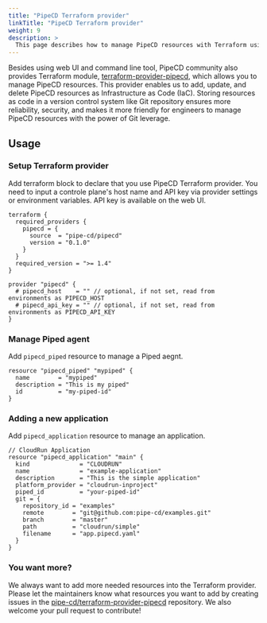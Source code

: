 ```yaml
---
title: "PipeCD Terraform provider"
linkTitle: "PipeCD Terraform provider"
weight: 9
description: >
  This page describes how to manage PipeCD resources with Terraform using terraform-provider-pipecd.
---
```


Besides using web UI and command line tool, PipeCD community also provides Terraform module, [terraform-provider-pipecd](https://registry.terraform.io/providers/pipe-cd/pipecd/latest), which allows you to manage PipeCD resources.
This provider enables us to add, update, and delete PipeCD resources as  Infrastructure as Code (IaC). Storing resources as code in a version control system like Git repository ensures more reliability, security, and makes it more friendly for engineers to manage PipeCD resources with the power of Git leverage.

## Usage

### Setup Terraform provider
Add terraform block to declare that you use PipeCD Terraform provider. You need to input a controle plane's host name and API key via provider settings or environment variables. API key is available on the web UI.

```hcl
terraform {
  required_providers {
    pipecd = {
      source  = "pipe-cd/pipecd"
      version = "0.1.0"
    }
  }
  required_version = ">= 1.4"
}

provider "pipecd" {
  # pipecd_host    = "" // optional, if not set, read from environments as PIPECD_HOST
  # pipecd_api_key = "" // optional, if not set, read from environments as PIPECD_API_KEY
}
```

### Manage Piped agent
Add `pipecd_piped` resource to manage a Piped aegnt.

```hcl
resource "pipecd_piped" "mypiped" {
  name        = "mypiped"
  description = "This is my piped"
  id          = "my-piped-id"
}
```

### Adding a new application
Add `pipecd_application` resource to manage an application.

```hcl
// CloudRun Application
resource "pipecd_application" "main" {
  kind              = "CLOUDRUN"
  name              = "example-application"
  description       = "This is the simple application"
  platform_provider = "cloudrun-inproject"
  piped_id          = "your-piped-id"
  git = {
    repository_id = "examples"
    remote        = "git@github.com:pipe-cd/examples.git"
    branch        = "master"
    path          = "cloudrun/simple"
    filename      = "app.pipecd.yaml"
  }
}
```

### You want more?

We always want to add more needed resources into the Terraform provider. Please let the maintainers know what resources you want to add by creating issues in the [pipe-cd/terraform-provider-pipecd](https://github.com/pipe-cd/terraform-provider-pipecd/) repository. We also welcome your pull request to contribute!

